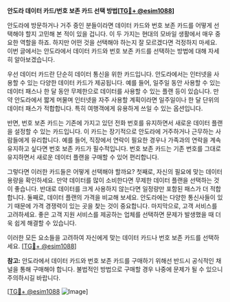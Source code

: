 **안도라 데이터 카드/번호 보존 카드 선택 방법[[TG💪+ @esim1088](https://t.me/s/esim1088)]**

안도라에 방문하거나 거주 중인 분들이라면 데이터 카드와 번호 보존 카드를 어떻게 선택해야 할지 고민해 본 적이 있을 겁니다. 이 두 가지는 현대의 모바일 생활에서 매우 중요한 역할을 하죠. 하지만 어떤 것을 선택해야 하는지 잘 모르겠다면 걱정하지 마세요. 이번 글에서는 안도라에서 데이터 카드와 번호 보존 카드를 선택하는 방법에 대해 자세히 알아보겠습니다.

우선 데이터 카드란 단순히 데이터 통신을 위한 카드입니다. 안도라에서는 인터넷을 사용할 수 있는 다양한 데이터 카드가 제공됩니다. 예를 들어, 일주일 동안 사용할 수 있는 데이터 패스나 한 달 동안 무제한으로 데이터를 사용할 수 있는 플랜 등이 있습니다. 만약 안도라에서 짧게 머물며 인터넷을 자주 사용할 계획이라면 일주일이나 한 달 단위의 데이터 패스가 적합합니다. 특히 여행객에게 유용하게 쓰일 수 있는 옵션입니다.

반면, 번호 보존 카드는 기존에 가지고 있던 전화 번호를 유지하면서 새로운 데이터 플랜을 설정할 수 있는 카드입니다. 이 카드는 장기적으로 안도라에 거주하거나 근무하는 사람들에게 유리합니다. 예를 들어, 직장에서 연락이 필요한 경우나 가족과의 연락을 계속 유지하고 싶다면 번호 보존 카드가 필수적입니다. 번호 보존 카드는 기존 번호를 그대로 유지하면서 새로운 데이터 플랜을 구매할 수 있어 편리합니다.

그렇다면 이러한 카드들은 어떻게 선택해야 할까요? 첫째로, 자신의 필요에 맞는 데이터 용량을 확인하세요. 만약 데이터를 많이 소비한다면 무제한 데이터 플랜을 선택하는 것이 좋습니다. 반대로 데이터를 크게 사용하지 않는다면 일정량만 포함된 패스가 더 적합합니다. 둘째로, 데이터 플랜의 가격을 비교해 보세요. 안도라에는 다양한 통신사들이 있기 때문에 가격 경쟁력이 있는 곳을 찾는 것이 중요합니다. 마지막으로, 고객 서비스를 고려하세요. 좋은 고객 지원 서비스를 제공하는 업체를 선택하면 문제가 발생했을 때 더욱 쉽게 해결할 수 있습니다.

이러한 모든 요소들을 고려하여 자신에게 맞는 데이터 카드나 번호 보존 카드를 선택하세요. [[TG💪+ @esim1088](https://t.me/s/esim1088)]

**참고:** 안도라에서 데이터 카드와 번호 보존 카드를 구매하기 위해선 반드시 공식적인 채널을 통해 구매해야 합니다. 불법적인 방법으로 구매할 경우 나중에 문제가 될 수 있으니 주의하시길 바랍니다.

[[TG💪+ @esim1088](https://t.me/s/esim1088) ![Image](https://i.postimg.cc/Y0z9fWf4/image.png)]